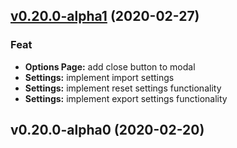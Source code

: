 <a name="v0.20.0-alpha1"></a>

## [v0.20.0-alpha1](https://github.com/sereneblue/chameleon/compare/v0.20.0-alpha0...v0.20.0-alpha1) (2020-02-27)

### Feat

- **Options Page:** add close button to modal
- **Settings:** implement import settings
- **Settings:** implement reset settings functionality
- **Settings:** implement export settings functionality

<a name="v0.20.0-alpha0"></a>

## v0.20.0-alpha0 (2020-02-20)
